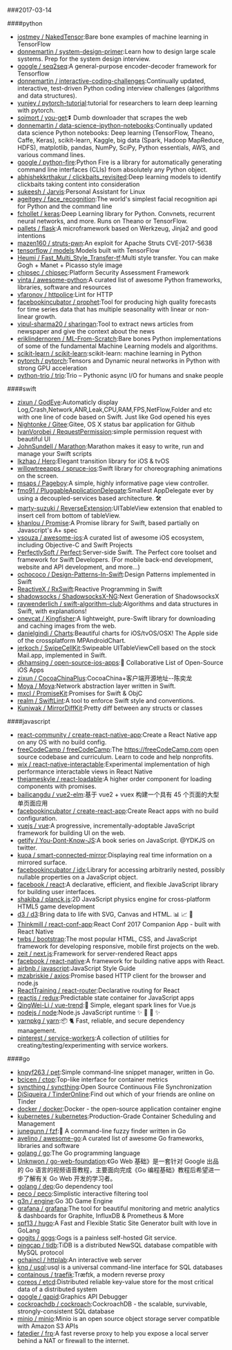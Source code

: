 ###2017-03-14

####python
* [jostmey / NakedTensor](https://github.com/jostmey/NakedTensor):Bare bone examples of machine learning in TensorFlow
* [donnemartin / system-design-primer](https://github.com/donnemartin/system-design-primer):Learn how to design large scale systems. Prep for the system design interview.
* [google / seq2seq](https://github.com/google/seq2seq):A general-purpose encoder-decoder framework for Tensorflow
* [donnemartin / interactive-coding-challenges](https://github.com/donnemartin/interactive-coding-challenges):Continually updated, interactive, test-driven Python coding interview challenges (algorithms and data structures).
* [yunjey / pytorch-tutorial](https://github.com/yunjey/pytorch-tutorial):tutorial for researchers to learn deep learning with pytorch.
* [soimort / you-get](https://github.com/soimort/you-get):⏬ Dumb downloader that scrapes the web
* [donnemartin / data-science-ipython-notebooks](https://github.com/donnemartin/data-science-ipython-notebooks):Continually updated data science Python notebooks: Deep learning (TensorFlow, Theano, Caffe, Keras), scikit-learn, Kaggle, big data (Spark, Hadoop MapReduce, HDFS), matplotlib, pandas, NumPy, SciPy, Python essentials, AWS, and various command lines.
* [google / python-fire](https://github.com/google/python-fire):Python Fire is a library for automatically generating command line interfaces (CLIs) from absolutely any Python object.
* [abhishekkrthakur / clickbaits_revisited](https://github.com/abhishekkrthakur/clickbaits_revisited):Deep learning models to identify clickbaits taking content into consideration
* [sukeesh / Jarvis](https://github.com/sukeesh/Jarvis):Personal Assistant for Linux
* [ageitgey / face_recognition](https://github.com/ageitgey/face_recognition):The world's simplest facial recognition api for Python and the command line
* [fchollet / keras](https://github.com/fchollet/keras):Deep Learning library for Python. Convnets, recurrent neural networks, and more. Runs on Theano or TensorFlow.
* [pallets / flask](https://github.com/pallets/flask):A microframework based on Werkzeug, Jinja2 and good intentions
* [mazen160 / struts-pwn](https://github.com/mazen160/struts-pwn):An exploit for Apache Struts CVE-2017-5638
* [tensorflow / models](https://github.com/tensorflow/models):Models built with TensorFlow
* [Heumi / Fast_Multi_Style_Transfer-tf](https://github.com/Heumi/Fast_Multi_Style_Transfer-tf):Multi style transfer. You can make Gogh + Manet + Picasso style image
* [chipsec / chipsec](https://github.com/chipsec/chipsec):Platform Security Assessment Framework
* [vinta / awesome-python](https://github.com/vinta/awesome-python):A curated list of awesome Python frameworks, libraries, software and resources
* [vfaronov / httpolice](https://github.com/vfaronov/httpolice):Lint for HTTP
* [facebookincubator / prophet](https://github.com/facebookincubator/prophet):Tool for producing high quality forecasts for time series data that has multiple seasonality with linear or non-linear growth.
* [vipul-sharma20 / sharingan](https://github.com/vipul-sharma20/sharingan):Tool to extract news articles from newspaper and give the context about the news
* [eriklindernoren / ML-From-Scratch](https://github.com/eriklindernoren/ML-From-Scratch):Bare bones Python implementations of some of the fundamental Machine Learning models and algorithms.
* [scikit-learn / scikit-learn](https://github.com/scikit-learn/scikit-learn):scikit-learn: machine learning in Python
* [pytorch / pytorch](https://github.com/pytorch/pytorch):Tensors and Dynamic neural networks in Python with strong GPU acceleration
* [python-trio / trio](https://github.com/python-trio/trio):Trio – Pythonic async I/O for humans and snake people

####swift
* [zixun / GodEye](https://github.com/zixun/GodEye):Automaticly display Log,Crash,Network,ANR,Leak,CPU,RAM,FPS,NetFlow,Folder and etc with one line of code based on Swift. Just like God opened his eyes
* [Nightonke / Gitee](https://github.com/Nightonke/Gitee):Gitee, OS X status bar application for Github
* [IvanVorobei / RequestPermission](https://github.com/IvanVorobei/RequestPermission):simple permission request with beautiful UI
* [JohnSundell / Marathon](https://github.com/JohnSundell/Marathon):Marathon makes it easy to write, run and manage your Swift scripts
* [lkzhao / Hero](https://github.com/lkzhao/Hero):Elegant transition library for iOS & tvOS
* [willowtreeapps / spruce-ios](https://github.com/willowtreeapps/spruce-ios):Swift library for choreographing animations on the screen.
* [msaps / Pageboy](https://github.com/msaps/Pageboy):A simple, highly informative page view controller.
* [fmo91 / PluggableApplicationDelegate](https://github.com/fmo91/PluggableApplicationDelegate):Smallest AppDelegate ever by using a decoupled-services based architecture. 🛠
* [marty-suzuki / ReverseExtension](https://github.com/marty-suzuki/ReverseExtension):UITableView extension that enabled to insert cell from bottom of tableView.
* [khanlou / Promise](https://github.com/khanlou/Promise):A Promise library for Swift, based partially on Javascript's A+ spec
* [vsouza / awesome-ios](https://github.com/vsouza/awesome-ios):A curated list of awesome iOS ecosystem, including Objective-C and Swift Projects
* [PerfectlySoft / Perfect](https://github.com/PerfectlySoft/Perfect):Server-side Swift. The Perfect core toolset and framework for Swift Developers. (For mobile back-end development, website and API development, and more…)
* [ochococo / Design-Patterns-In-Swift](https://github.com/ochococo/Design-Patterns-In-Swift):Design Patterns implemented in Swift
* [ReactiveX / RxSwift](https://github.com/ReactiveX/RxSwift):Reactive Programming in Swift
* [shadowsocks / ShadowsocksX-NG](https://github.com/shadowsocks/ShadowsocksX-NG):Next Generation of ShadowsocksX
* [raywenderlich / swift-algorithm-club](https://github.com/raywenderlich/swift-algorithm-club):Algorithms and data structures in Swift, with explanations!
* [onevcat / Kingfisher](https://github.com/onevcat/Kingfisher):A lightweight, pure-Swift library for downloading and caching images from the web.
* [danielgindi / Charts](https://github.com/danielgindi/Charts):Beautiful charts for iOS/tvOS/OSX! The Apple side of the crossplatform MPAndroidChart.
* [jerkoch / SwipeCellKit](https://github.com/jerkoch/SwipeCellKit):Swipeable UITableViewCell based on the stock Mail.app, implemented in Swift.
* [dkhamsing / open-source-ios-apps](https://github.com/dkhamsing/open-source-ios-apps):📱 Collaborative List of Open-Source iOS Apps
* [zixun / CocoaChinaPlus](https://github.com/zixun/CocoaChinaPlus):CocoaChina+客户端开源地址--陈奕龙
* [Moya / Moya](https://github.com/Moya/Moya):Network abstraction layer written in Swift.
* [mxcl / PromiseKit](https://github.com/mxcl/PromiseKit):Promises for Swift & ObjC
* [realm / SwiftLint](https://github.com/realm/SwiftLint):A tool to enforce Swift style and conventions.
* [Kuniwak / MirrorDiffKit](https://github.com/Kuniwak/MirrorDiffKit):Pretty diff between any structs or classes

####javascript
* [react-community / create-react-native-app](https://github.com/react-community/create-react-native-app):Create a React Native app on any OS with no build config.
* [freeCodeCamp / freeCodeCamp](https://github.com/freeCodeCamp/freeCodeCamp):The https://freeCodeCamp.com open source codebase and curriculum. Learn to code and help nonprofits.
* [wix / react-native-interactable](https://github.com/wix/react-native-interactable):Experimental implementation of high performance interactable views in React Native
* [thejameskyle / react-loadable](https://github.com/thejameskyle/react-loadable):A higher order component for loading components with promises.
* [bailicangdu / vue2-elm](https://github.com/bailicangdu/vue2-elm):基于 vue2 + vuex 构建一个具有 45 个页面的大型单页面应用
* [facebookincubator / create-react-app](https://github.com/facebookincubator/create-react-app):Create React apps with no build configuration.
* [vuejs / vue](https://github.com/vuejs/vue):A progressive, incrementally-adoptable JavaScript framework for building UI on the web.
* [getify / You-Dont-Know-JS](https://github.com/getify/You-Dont-Know-JS):A book series on JavaScript. @YDKJS on twitter.
* [kuoa / smart-connected-mirror](https://github.com/kuoa/smart-connected-mirror):Displaying real time information on a mirrored surface.
* [facebookincubator / idx](https://github.com/facebookincubator/idx):Library for accessing arbitrarily nested, possibly nullable properties on a JavaScript object.
* [facebook / react](https://github.com/facebook/react):A declarative, efficient, and flexible JavaScript library for building user interfaces.
* [shakiba / planck.js](https://github.com/shakiba/planck.js):2D JavaScript physics engine for cross-platform HTML5 game development
* [d3 / d3](https://github.com/d3/d3):Bring data to life with SVG, Canvas and HTML. 📊 📈 🎉
* [Thinkmill / react-conf-app](https://github.com/Thinkmill/react-conf-app):React Conf 2017 Companion App - built with React Native
* [twbs / bootstrap](https://github.com/twbs/bootstrap):The most popular HTML, CSS, and JavaScript framework for developing responsive, mobile first projects on the web.
* [zeit / next.js](https://github.com/zeit/next.js):Framework for server-rendered React apps
* [facebook / react-native](https://github.com/facebook/react-native):A framework for building native apps with React.
* [airbnb / javascript](https://github.com/airbnb/javascript):JavaScript Style Guide
* [mzabriskie / axios](https://github.com/mzabriskie/axios):Promise based HTTP client for the browser and node.js
* [ReactTraining / react-router](https://github.com/ReactTraining/react-router):Declarative routing for React
* [reactjs / redux](https://github.com/reactjs/redux):Predictable state container for JavaScript apps
* [QingWei-Li / vue-trend](https://github.com/QingWei-Li/vue-trend):🌈 Simple, elegant spark lines for Vue.js
* [nodejs / node](https://github.com/nodejs/node):Node.js JavaScript runtime ✨ 🐢 🚀 ✨
* [yarnpkg / yarn](https://github.com/yarnpkg/yarn):📦 🐈 Fast, reliable, and secure dependency management.
* [pinterest / service-workers](https://github.com/pinterest/service-workers):A collection of utilities for creating/testing/experimenting with service workers.

####go
* [knqyf263 / pet](https://github.com/knqyf263/pet):Simple command-line snippet manager, written in Go.
* [bcicen / ctop](https://github.com/bcicen/ctop):Top-like interface for container metrics
* [syncthing / syncthing](https://github.com/syncthing/syncthing):Open Source Continuous File Synchronization
* [DiSiqueira / TinderOnline](https://github.com/DiSiqueira/TinderOnline):Find out which of your friends are online on Tinder
* [docker / docker](https://github.com/docker/docker):Docker - the open-source application container engine
* [kubernetes / kubernetes](https://github.com/kubernetes/kubernetes):Production-Grade Container Scheduling and Management
* [junegunn / fzf](https://github.com/junegunn/fzf):🌸 A command-line fuzzy finder written in Go
* [avelino / awesome-go](https://github.com/avelino/awesome-go):A curated list of awesome Go frameworks, libraries and software
* [golang / go](https://github.com/golang/go):The Go programming language
* [Unknwon / go-web-foundation](https://github.com/Unknwon/go-web-foundation):《Go Web 基础》是一套针对 Google 出品的 Go 语言的视频语音教程，主要面向完成《Go 编程基础》教程后希望进一步了解有关 Go Web 开发的学习者。
* [golang / dep](https://github.com/golang/dep):Go dependency tool
* [peco / peco](https://github.com/peco/peco):Simplistic interactive filtering tool
* [g3n / engine](https://github.com/g3n/engine):Go 3D Game Engine
* [grafana / grafana](https://github.com/grafana/grafana):The tool for beautiful monitoring and metric analytics & dashboards for Graphite, InfluxDB & Prometheus & More
* [spf13 / hugo](https://github.com/spf13/hugo):A Fast and Flexible Static Site Generator built with love in GoLang
* [gogits / gogs](https://github.com/gogits/gogs):Gogs is a painless self-hosted Git service.
* [pingcap / tidb](https://github.com/pingcap/tidb):TiDB is a distributed NewSQL database compatible with MySQL protocol
* [gchaincl / httplab](https://github.com/gchaincl/httplab):An interactive web server
* [knq / usql](https://github.com/knq/usql):usql is a universal command-line interface for SQL databases
* [containous / traefik](https://github.com/containous/traefik):Træfɪk, a modern reverse proxy
* [coreos / etcd](https://github.com/coreos/etcd):Distributed reliable key-value store for the most critical data of a distributed system
* [google / gapid](https://github.com/google/gapid):Graphics API Debugger
* [cockroachdb / cockroach](https://github.com/cockroachdb/cockroach):CockroachDB - the scalable, survivable, strongly-consistent SQL database
* [minio / minio](https://github.com/minio/minio):Minio is an open source object storage server compatible with Amazon S3 APIs
* [fatedier / frp](https://github.com/fatedier/frp):A fast reverse proxy to help you expose a local server behind a NAT or firewall to the internet.
